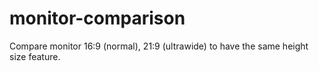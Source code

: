 # monitor-comparison

Compare monitor 16:9 (normal), 21:9 (ultrawide) to have the same height size feature.
